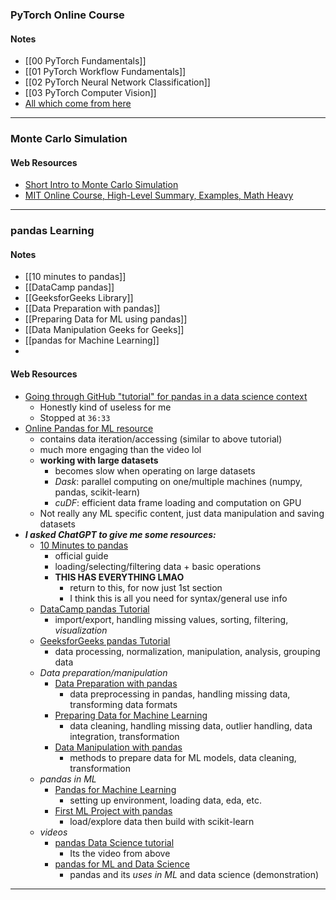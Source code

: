 ### PyTorch Online Course
 #### Notes
- [[00 PyTorch Fundamentals]]
- [[01 PyTorch Workflow Fundamentals]]
- [[02 PyTorch Neural Network Classification]]
- [[03 PyTorch Computer Vision]]
- [All which come from here](https://www.learnpytorch.io/)
---
### Monte Carlo Simulation
#### Web Resources
- [Short Intro to Monte Carlo Simulation](https://www.youtube.com/watch?v=7TqhmX92P6U)
- [MIT Online Course, High-Level Summary, Examples, Math Heavy](https://www.youtube.com/watch?v=OgO1gpXSUzU)
---
### pandas Learning
#### Notes
- [[10 minutes to pandas]]
- [[DataCamp pandas]]
- [[GeeksforGeeks Library]]
- [[Data Preparation with pandas]]
- [[Preparing Data for ML using pandas]]
- [[Data Manipulation Geeks for Geeks]]
- [[pandas for Machine Learning]]
- 
#### Web Resources
- [Going through GitHub "tutorial" for pandas in a data science context](https://www.youtube.com/watch?v=2uvysYbKdjM)
	- Honestly kind of useless for me
	- Stopped at `36:33`
- [Online Pandas for ML resource](https://madewithml.com/courses/foundations/pandas/)
	- contains data iteration/accessing (similar to above tutorial)
	- much more engaging than the video lol
	- **working with large datasets**
		- becomes slow when operating on large datasets
		- *Dask*: parallel computing on one/multiple machines (numpy, pandas, scikit-learn)
		- *cuDF*: efficient data frame loading and computation on GPU
	- Not really any ML specific content, just data manipulation and saving datasets
- ***I asked ChatGPT to give me some resources:***
	- [10 Minutes to pandas](https://pandas.pydata.org/docs/user_guide/10min.html)
		- official guide
		- loading/selecting/filtering data + basic operations
		- **THIS HAS EVERYTHING LMAO**
			- return to this, for now just 1st section
			- I think this is all you need for syntax/general use info
	- [DataCamp pandas Tutorial](https://www.datacamp.com/tutorial/pandas)
		- import/export, handling missing values, sorting, filtering, *visualization*
	- [GeeksforGeeks pandas Tutorial](https://www.geeksforgeeks.org/pandas-tutorial/)​
		- data processing, normalization, manipulation, analysis, grouping data
	- *Data preparation/manipulation*
		- [Data Preparation with pandas](https://www.datacamp.com/tutorial/data-preparation-with-pandas)
			- data preprocessing in pandas, handling missing data, transforming data formats
		- [Preparing Data for Machine Learning](https://medium.com/@HalderNilimesh/a-comprehensive-guide-to-preparing-data-for-machine-learning-using-python-and-pandas-86e8ad65a616)
			- data cleaning, handling missing data, outlier handling, data integration, transformation
		- [Data Manipulation with pandas](https://www.geeksforgeeks.org/data-manipulattion-in-python-using-pandas/)
			- methods to prepare data for ML models, data cleaning, transformation
	- *pandas in ML*
		- [Pandas for Machine Learning](https://madewithml.com/courses/foundations/pandas/)
			- setting up environment, loading data, eda, etc.
		- [First ML Project with pandas](https://www.machinelearningmastery.com/machine-learning-in-python-step-by-step/)
			- load/explore data then build with scikit-learn
	- *videos*
		- [pandas Data Science tutorial](https://www.youtube.com/watch?v=2uvysYbKdjM)
			- Its the video from above
		- [pandas for ML and Data Science](https://www.youtube.com/watch?v=yBivEN7vdl4)
			- pandas and its *uses in ML* and data science (demonstration)
---
